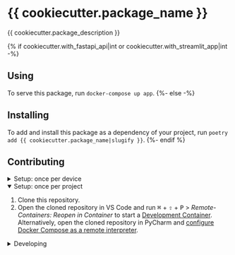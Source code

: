 # {{ cookiecutter.package_name }}

{{ cookiecutter.package_description }}

{% if cookiecutter.with_fastapi_api|int or cookiecutter.with_streamlit_app|int -%}
## Using

To serve this package, run `docker-compose up app`.
{%- else -%}
## Installing

To add and install this package as a dependency of your project, run `poetry add {{ cookiecutter.package_name|slugify }}`.
{%- endif %}

## Contributing

<details>
<summary>Setup: once per device</summary>

{% if cookiecutter.continuous_integration == "GitLab" -%}
1. [Generate an SSH key](https://docs.gitlab.com/ee/ssh/README.html#generate-an-ssh-key-pair) for GitLab, [add the SSH key to your GitLab account](https://docs.gitlab.com/ee/ssh/README.html#add-an-ssh-key-to-your-gitlab-account), and [add the SSH key to your authentication agent](https://docs.gitlab.com/ee/ssh/README.html#configure-ssh-to-point-to-a-different-directory).
{%- if cookiecutter.private_package_repository_name %}
1. [Create a personal access token](https://docs.gitlab.com/ee/user/profile/personal_access_tokens.html#create-a-personal-access-token) with the `api` scope and use it to [configure Poetry's credentials for this package's private repository](https://python-poetry.org/docs/repositories/#configuring-credentials):
    ```bash
    # bash
    echo "export POETRY_HTTP_BASIC_{{ cookiecutter.private_package_repository_name|upper }}_USERNAME='{personal access token name}'" >> ~/.bash_profile
    echo "export POETRY_HTTP_BASIC_{{ cookiecutter.private_package_repository_name|upper }}_PASSWORD='{personal access token}'" >> ~/.bash_profile
    
    # fish
    echo "set --export POETRY_HTTP_BASIC_{{ cookiecutter.private_package_repository_name|upper }}_USERNAME '{personal access token name}'" >> ~/.config/fish/config.fish
    echo "set --export POETRY_HTTP_BASIC_{{ cookiecutter.private_package_repository_name|upper }}_PASSWORD '{personal access token}'" >> ~/.config/fish/config.fish

    # zsh
    echo "export POETRY_HTTP_BASIC_{{ cookiecutter.private_package_repository_name|upper }}_USERNAME='{personal access token name}'" >> ~/.zshenv
    echo "export POETRY_HTTP_BASIC_{{ cookiecutter.private_package_repository_name|upper }}_PASSWORD='{personal access token}'" >> ~/.zshenv
    ```
{%- endif %}
{%- else -%}
1. [Generate an SSH key and add it to your authentication agent](https://docs.github.com/en/authentication/connecting-to-github-with-ssh/generating-a-new-ssh-key-and-adding-it-to-the-ssh-agent), and [add the SSH key to your GitHub account](https://docs.github.com/en/authentication/connecting-to-github-with-ssh/adding-a-new-ssh-key-to-your-github-account).
{%- if cookiecutter.private_package_repository_name %}
1. [Configure Poetry's credentials for this package's private repository](https://python-poetry.org/docs/repositories/#configuring-credentials):
    ```bash
    # bash
    echo "export POETRY_HTTP_BASIC_{{ cookiecutter.private_package_repository_name|upper }}_USERNAME='{username}'" >> ~/.bash_profile
    echo "export POETRY_HTTP_BASIC_{{ cookiecutter.private_package_repository_name|upper }}_PASSWORD='{password}'" >> ~/.bash_profile
    
    # fish
    echo "set --export POETRY_HTTP_BASIC_{{ cookiecutter.private_package_repository_name|upper }}_USERNAME '{username}'" >> ~/.config/fish/config.fish
    echo "set --export POETRY_HTTP_BASIC_{{ cookiecutter.private_package_repository_name|upper }}_PASSWORD '{password}'" >> ~/.config/fish/config.fish

    # zsh
    echo "export POETRY_HTTP_BASIC_{{ cookiecutter.private_package_repository_name|upper }}_USERNAME='{username}'" >> ~/.zshenv
    echo "export POETRY_HTTP_BASIC_{{ cookiecutter.private_package_repository_name|upper }}_PASSWORD='{password}'" >> ~/.zshenv
    ```
{%- endif %}
{%- endif %}
1. [Install Docker Desktop](https://www.docker.com/get-started).
1. [Configure Docker and Docker Compose to use the BuildKit build system](https://pythonspeed.com/articles/docker-buildkit/):
    ```bash
    # bash
    echo "export DOCKER_BUILDKIT=1" >> ~/.bash_profile
    echo "export COMPOSE_DOCKER_CLI_BUILD=1" >> ~/.bash_profile

    # fish
    echo "set --export DOCKER_BUILDKIT 1" >> ~/.config/fish/config.fish
    echo "set --export COMPOSE_DOCKER_CLI_BUILD 1" >> ~/.config/fish/config.fish
    
    # zsh
    echo "export DOCKER_BUILDKIT=1" >> ~/.zshenv
    echo "export COMPOSE_DOCKER_CLI_BUILD=1" >> ~/.zshenv
    ```
1. [Install VS Code](https://code.visualstudio.com/) and [VS Code's Remote-Containers extension](https://marketplace.visualstudio.com/items?itemName=ms-vscode-remote.remote-containers). Alternatively, install [PyCharm](https://www.jetbrains.com/pycharm/download/).
1. _Optional:_ [Install FiraCode Nerd Font](https://www.nerdfonts.com/font-downloads) with `brew tap homebrew/cask-fonts && brew install --cask font-fira-code-nerd-font` and [configure VS Code](https://github.com/tonsky/FiraCode/wiki/VS-Code-Instructions) or [configure PyCharm](https://github.com/tonsky/FiraCode/wiki/Intellij-products-instructions) to use `'FiraCode Nerd Font'`.

</details>

<details open>
<summary>Setup: once per project</summary>

1. Clone this repository.
2. Open the cloned repository in VS Code and run <kbd>⌘</kbd> + <kbd>⇧</kbd> + <kbd>P</kbd> > _Remote-Containers: Reopen in Container_ to start a [Development Container](https://code.visualstudio.com/docs/remote/containers). Alternatively, open the cloned repository in PyCharm and [configure Docker Compose as a remote interpreter](https://www.jetbrains.com/help/pycharm/using-docker-compose-as-a-remote-interpreter.html#docker-compose-remote).

</details>

<details>
<summary>Developing</summary>

- This project follows the [Conventional Commits](https://www.conventionalcommits.org/) standard to automate [Semantic Versioning](https://semver.org/) and [Keep A Changelog](https://keepachangelog.com/) with [Commitizen](https://github.com/commitizen-tools/commitizen).
- Run `poe` from within the development environment to print a list of [Poe the Poet](https://github.com/nat-n/poethepoet) tasks available to run on this project.
- Run `poetry add {package}` from within the development environment to install a run time dependency and add it to `pyproject.toml` and `poetry.lock`. Add `--group dev` if you only need the package for local development, or `--group test` if you only need the package for linting or testing.
- Run `poetry remove {package}` from within the development environment to uninstall a run time dependency and remove it from `pyproject.toml` and `poetry.lock`.
- Run `poetry update` from within the development environment to upgrade all dependencies to the latest versions allowed by `pyproject.toml`.
- Run `cz bump` to bump the package's version, update the `CHANGELOG.md`, and create a git tag.

</details>
